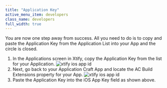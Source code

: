 ```yaml
---
title: "Application Key"
active_menu_item: developers
class_name: developers
full_width: true
---
```


You are now one step away from success. All you need to do is to copy and paste the Application Key from the Application List into your App and the circle is closed.

1. In the Applications screen in Xtify, copy the Application Key from the list for your Application.
![xtify ios app id](/img/docs/xtify-app-list.png)
1. Next, go back to your Application Craft App and locate the AC Build Extensions property for your App.
![xtify ios app id](/img/docs/xtify-key-plugin.png)
1. Paste the Application Key into the iOS App Key field as shown above.




